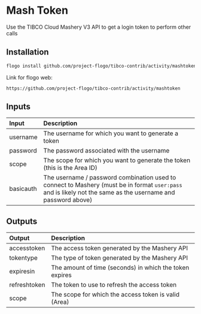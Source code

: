 # Mash Token

Use the TIBCO Cloud Mashery V3 API to get a login token to perform other calls

## Installation

```bash
flogo install github.com/project-flogo/tibco-contrib/activity/mashtoken
```

Link for flogo web:

```
https://github.com/project-flogo/tibco-contrib/activity/mashtoken
```

## Inputs

| Input     | Description    |
|:----------|:---------------|
| username  | The username for which you want to generate a token |
| password  | The password associated with the username |
| scope     | The scope for which you want to generate the token (this is the Area ID) |
| basicauth | The username / password combination used to connect to Mashery (must be in format `user:pass` and is likely not the same as the username and password above) |

## Outputs

| Output       | Description                                             |
|:-------------|:--------------------------------------------------------|
| accesstoken  | The access token generated by the Mashery API           |
| tokentype    | The type of token generated by the Mashery API          |
| expiresin    | The amount of time (seconds) in which the token expires |
| refreshtoken | The token to use to refresh the access token            |
| scope        | The scope for which the access token is valid (Area)    |
